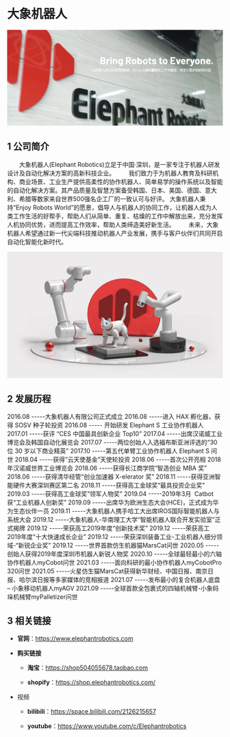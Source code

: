 # 大象机器人
![](../img/elephant.png)
## 1 公司简介
&emsp;&emsp;大象机器人(Elephant Robotics)立足于中国·深圳，是一家专注于机器人研发设计及自动化解决方案的高新科技企业。
&emsp;&emsp;我们致力于为机器人教育及科研机构、商业场景、工业生产提供高柔性的协作机器人、简单易学的操作系统以及智能的自动化解决方案。其产品质量及智慧方案备受韩国、日本、美国、德国、意大利、希腊等数家来自世界500强名企工厂的一致认可与好评。
大象机器人秉持“Enjoy Robots World”的愿景，倡导人与机器人的协同工作，让机器人成为人类工作生活的好帮手，帮助人们从简单、重复、枯燥的工作中解放出来，充分发挥人机协同优势，进而提高工作效率，帮助人类缔造美好新生活。
&emsp;&emsp;未来，大象机器人希望通过新一代尖端科技推动机器人产业发展，携手与客户伙伴们共同开启自动化智能化新时代。

![](../img/licheng.png)

## 2 发展历程
2016.08 -----大象机器人有限公司正式成立
2016.08 -----进入 HAX 孵化器，获得 SOSV 种子轮投资
2016.08 ----- 开始研发 Elephant S 工业协作机器人
2017.01  -----获评 “CES 中国最具创新企业 Top10”
2017.04  -----出席汉诺威工业博览会及韩国自动化展览会
2017.07  -----两位创始人入选福布斯亚洲评选的“30 位 30 岁以下商业精英”
2017.10  -----第五代单臂工业协作机器人 Elephant S 问世
2018.04  -----获得”云天使基金”天使轮投资
2018.06  -----首次公开亮相 2018 年汉诺威世界工业博览会
2018.06  -----获得长江商学院“智造创业 MBA 奖”
2018.06  -----获得清华经管“创业加速器 X-elerator 奖”
2018.11  -----获得亚洲智能硬件大赛深圳赛区第二名
2018.11  -----获得高工金球奖“最具投资企业奖”
2019.03  -----获得高工金球奖“领军人物奖”
2019.04  -----2019年3月  Catbot获“工业机器人创新奖”
2019.09  -----出席华为欧洲生态大会(HCE)，正式成为华为生态伙伴一员
2019.11  -----大象机器人携手哈工大出席IROS国际智能机器人与系统大会
2019.12  -----大象机器人-华南理工大学“智能机器人联合开发实验室”正式揭牌
2019.12  -----荣获高工2019年度“创新技术奖”
2019.12  -----荣获高工2019年度“十大快速成长企业”
2019.12  -----荣获深圳装备工业-工业机器人细分领域-“新锐企业奖”
2019.12  -----世界首款仿生机器猫MarsCat问世
2020.05  -----创始人获得2019年度深圳市机器人新锐人物奖
2020.10  -----全球最轻最小的六轴协作机器人myCobot问世
2021.03  -----面向科研的最小协作机器人myCobotPro 320问世
2021.05  -----火星仿生猫MarsCat获得新华财经、中国日报、南京日报、哈尔滨日报等多家媒体的竞相报道
2021.07  -----发布最小的复合机器人底盘 – 小象移动机器人myAGV
2021.09  -----全球首款全包裹式的四轴机械臂-小象码垛机械臂myPalletizer问世

## 3 相关链接
+ **官网**：https://www.elephantrobotics.com

+ **购买链接**

  * **淘宝**：https://shop504055678.taobao.com

  * **shopify**：https://shop.elephantrobotics.com/
+ 视频
   * **bilibili**：https://space.bilibili.com/2126215657

   * **youtube**：https://www.youtube.com/c/Elephantrobotics